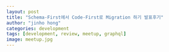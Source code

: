 ```yaml
---
layout: post
title: "Schema-First에서 Code-First로 Migration 하기 발표후기"
author: "jinho hong"
categories: development
tags: [development, review, meetup, graphql]
image: meetup.jpg
---
```

